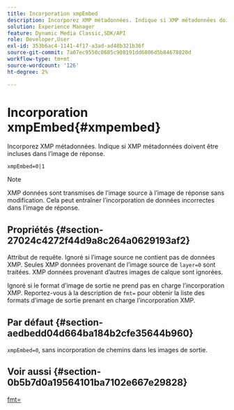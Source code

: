 ```yaml
---
title: Incorporation xmpEmbed
description: Incorporez XMP métadonnées. Indique si XMP métadonnées doivent être incluses dans l’image de réponse.
solution: Experience Manager
feature: Dynamic Media Classic,SDK/API
role: Developer,User
exl-id: 353b6ac4-1141-4f17-a3ad-ad48b321b36f
source-git-commit: 7a07ec9550c0685c908191dd6806d5b84678820d
workflow-type: tm+mt
source-wordcount: '126'
ht-degree: 2%

---
```


# Incorporation xmpEmbed{#xmpembed}

Incorporez XMP métadonnées. Indique si XMP métadonnées doivent être incluses dans l’image de réponse.

`xmpEmbed=0|1`

>[!NOTE]
>
>XMP données sont transmises de l’image source à l’image de réponse sans modification. Cela peut entraîner l’incorporation de données incorrectes dans l’image de réponse.

## Propriétés {#section-27024c4272f44d9a8c264a0629193af2}

Attribut de requête. Ignoré si l’image source ne contient pas de données XMP. Seules XMP données provenant de l’image source de `layer=0` sont traitées. XMP données provenant d’autres images de calque sont ignorées.

Ignoré si le format d’image de sortie ne prend pas en charge l’incorporation XMP. Reportez-vous à la description de `fmt=` pour obtenir la liste des formats d’image de sortie prenant en charge l’incorporation XMP.

## Par défaut {#section-aedbedd04d664ba184b2cfe35644b960}

`xmpEmbed=0`, sans incorporation de chemins dans les images de sortie.

## Voir aussi {#section-0b5b7d0a19564101ba7102e667e29828}

[fmt=](../../../../../is-api/http-ref/image-serving-api-ref/c-http-protocol-reference/c-command-reference/r-is-http-fmt.md#reference-cdf10043423b45ba9fe15157fb3ae37a)
